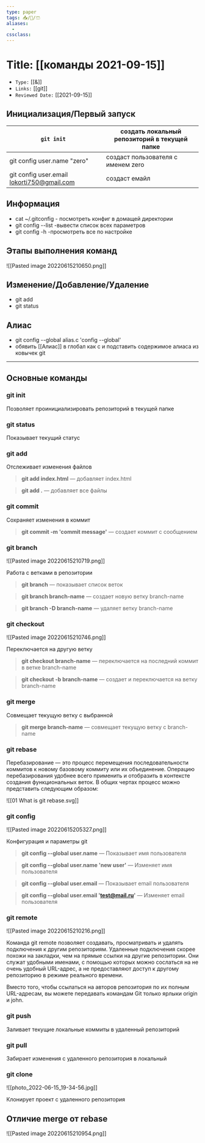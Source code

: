 ```yaml
---
type: paper
tags: 📥️/📜️/🩳
aliases:
  - 
cssclass: 
---
```




# Title: **[[команды 2021-09-15]]**
- `Type:` [[&]]
- `Links:` [[git]]
- `Reviewed Date:` [[2021-09-15]]


## Инициализация/Первый запуск

| ```git init ```   | создать локальный репозиторий в текущей папке    |
| --- | --- |
| git config user.name "zero"    | создаст пользователя с именем zero    |
| git config user.email lokorti750@gmail.com    | создаст емайл    |


## Информация

- cat ~/.gitconfig	- посмотреть конфиг в домащей директории
- git config --list 		-вывести список всех параметров
- git config -h		-просмотреть все по настройке

## Этапы выполнения команд
![[Pasted image 20220615210650.png]]

## Изменение/Добавление/Удаление
- git add
- git status

## Алиас
- git config --global alias.c	'config --global'
- обявить [[Алиас]] в глобал как c и подставить содержимое алиаса из ковычек git

---

## Основные команды

### git init

Позволяет проинициализировать репозиторий в текущей папке

### git status

Показывает текущий статус

### git add

Отслеживает изменения файлов

> **git add index.html** — добавляет index.html

> **git add .** — добавляет все файлы

### git commit

Сохраняет изменения в коммит

> **git commit -m 'commit message'** — создает коммит с сообщением

### git branch

![[Pasted image 20220615210719.png]]

Работа с ветками в репозитории

> **git branch** — показывает список веток

> **git branch branch-name** — создает новую ветку branch-name

> **git branch -D branch-name** — удаляет ветку branch-name

### git checkout

![[Pasted image 20220615210746.png]]

Переключается на другую ветку

> **git checkout branch-name** — переключается на последний коммит в ветке branch-name

> **git checkout -b branch-name** — создает и переключается на ветку branch-name

### git merge

Совмещает текущую ветку с выбранной

> **git merge branch-name** — совмещает текущую ветку с branch-name

### git rebase
Перебазирование — это процесс перемещения последовательности коммитов к новому базовому коммиту или их объединение. Операцию перебазирования удобнее всего применить и отобразить в контексте создания функциональных веток. В общих чертах процесс можно представить следующим образом:

![[01 What is git rebase.svg]]

### git config

![[Pasted image 20220615205327.png]]

Конфигурация и параметры git

> **git config --global user.name** — Показывает имя пользователя

> **git config --global user.name 'new user'** — Изменяет имя пользователя

> **git config --global user.email** — Показывает email пользователя

> **git config --global user.email 'test@mail.ru'** — Изменяет email пользователя

### git remote

![[Pasted image 20220615210216.png]]

Команда git remote позволяет создавать, просматривать и удалять подключения к другим репозиториям. Удаленные подключения скорее похожи на закладки, чем на прямые ссылки на другие репозитории. Они служат удобными именами, с помощью которых можно сослаться на не очень удобный URL-адрес, а не предоставляют доступ к другому репозиторию в режиме реального времени.

Вместо того, чтобы ссылаться на авторов репозитория по их полным URL-адресам, вы можете передавать командам Git только ярлыки origin и john.

### git push

Заливает текущие локальные коммиты в удаленный репозиторий

### git pull

Забирает изменения с удаленного репозитория в локальный

### git clone

![[photo_2022-06-15_19-34-56.jpg]]

Клонирует проект с удаленного репозитория


## Отличие merge от rebase

![[Pasted image 20220615210954.png]]